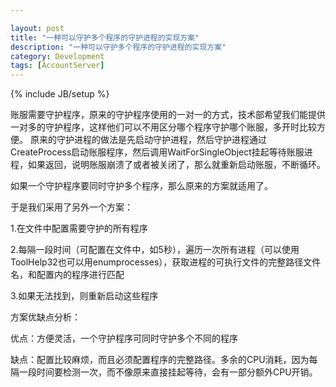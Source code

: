 ```yaml
---

layout: post
title: "一种可以守护多个程序的守护进程的实现方案"
description: "一种可以守护多个程序的守护进程的实现方案"
category: Development
tags: [AccountServer]
---
```

{% include JB/setup %}

账服需要守护程序，原来的守护程序使用的一对一的方式，技术部希望我们能提供一对多的守护程序，这样他们可以不用区分哪个程序守护哪个账服，多开时比较方便。
原来的守护进程的做法是先启动守护进程，然后守护进程通过CreateProcess启动账服程序，然后调用WaitForSingleObject挂起等待账服进程，如果返回，说明账服崩溃了或者被关闭了，那么就重新启动账服，不断循环。

如果一个守护程序要同时守护多个程序，那么原来的方案就适用了。

于是我们采用了另外一个方案：

1.在文件中配置需要守护的所有程序

2.每隔一段时间（可配置在文件中，如5秒），遍历一次所有进程（可以使用ToolHelp32也可以用enumprocesses），获取进程的可执行文件的完整路径文件名，和配置内的程序进行匹配

3.如果无法找到，则重新启动这些程序

方案优缺点分析：

优点：方便灵活，一个守护程序可同时守护多个不同的程序

缺点：配置比较麻烦，而且必须配置程序的完整路径。多余的CPU消耗，因为每隔一段时间要检测一次，而不像原来直接挂起等待，会有一部分额外CPU开销。
